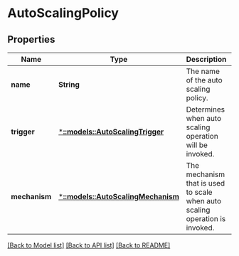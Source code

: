 # AutoScalingPolicy

## Properties
Name | Type | Description | Notes
------------ | ------------- | ------------- | -------------
**name** | **String** | The name of the auto scaling policy. | [default to null]
**trigger** | [***::models::AutoScalingTrigger**](AutoScalingTrigger.md) | Determines when auto scaling operation will be invoked. | [default to null]
**mechanism** | [***::models::AutoScalingMechanism**](AutoScalingMechanism.md) | The mechanism that is used to scale when auto scaling operation is invoked. | [default to null]

[[Back to Model list]](../README.md#documentation-for-models) [[Back to API list]](../README.md#documentation-for-api-endpoints) [[Back to README]](../README.md)



